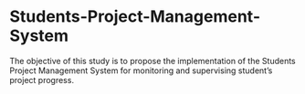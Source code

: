 # Students-Project-Management-System
The objective of this study is to propose the implementation of the Students Project Management System for monitoring and supervising student’s project progress. 
